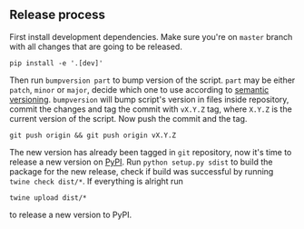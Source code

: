 ## Release process

First install development dependencies. Make sure you're on `master` branch with all changes that are going to be released.

```
pip install -e '.[dev]'
```

Then run `bumpversion part` to bump version of the script. `part` may be either `patch`, `minor` or `major`, decide
which one to use according to [semantic versioning](https://semver.org/). `bumpversion` will bump script's version
in files inside repository, commit the changes and tag the commit with `vX.Y.Z` tag, where `X.Y.Z` is the current
version of the script. Now push the commit and the tag.

```
git push origin && git push origin vX.Y.Z
```

The new version has already been tagged in `git` repository, now it's time to release a new version on [PyPI](https://pypi.org/project/packt/). Run `python setup.py sdist` to build the package for the new release, check if build was successful by running `twine check dist/*`. If everything is alright run

```
twine upload dist/*
```

to release a new version to PyPI.

